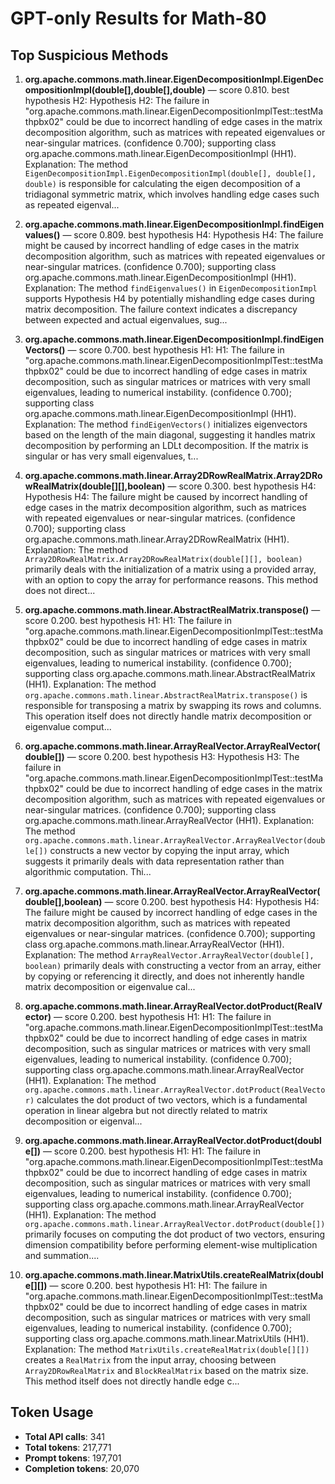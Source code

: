 # GPT-only Results for Math-80

## Top Suspicious Methods

1. **org.apache.commons.math.linear.EigenDecompositionImpl.EigenDecompositionImpl(double[],double[],double)** — score 0.810. best hypothesis H2: Hypothesis H2: The failure in "org.apache.commons.math.linear.EigenDecompositionImplTest::testMathpbx02" could be due to incorrect handling of edge cases in the matrix decomposition algorithm, such as matrices with repeated eigenvalues or near-singular matrices. (confidence 0.700); supporting class org.apache.commons.math.linear.EigenDecompositionImpl (HH1).
    Explanation: The method `EigenDecompositionImpl.EigenDecompositionImpl(double[], double[], double)` is responsible for calculating the eigen decomposition of a tridiagonal symmetric matrix, which involves handling edge cases such as repeated eigenval...

2. **org.apache.commons.math.linear.EigenDecompositionImpl.findEigenvalues()** — score 0.809. best hypothesis H4: Hypothesis H4: The failure might be caused by incorrect handling of edge cases in the matrix decomposition algorithm, such as matrices with repeated eigenvalues or near-singular matrices. (confidence 0.700); supporting class org.apache.commons.math.linear.EigenDecompositionImpl (HH1).
    Explanation: The method `findEigenvalues()` in `EigenDecompositionImpl` supports Hypothesis H4 by potentially mishandling edge cases during matrix decomposition. The failure context indicates a discrepancy between expected and actual eigenvalues, sug...

3. **org.apache.commons.math.linear.EigenDecompositionImpl.findEigenVectors()** — score 0.700. best hypothesis H1: H1: The failure in "org.apache.commons.math.linear.EigenDecompositionImplTest::testMathpbx02" could be due to incorrect handling of edge cases in matrix decomposition, such as singular matrices or matrices with very small eigenvalues, leading to numerical instability. (confidence 0.700); supporting class org.apache.commons.math.linear.EigenDecompositionImpl (HH1).
    Explanation: The method `findEigenVectors()` initializes eigenvectors based on the length of the main diagonal, suggesting it handles matrix decomposition by performing an LDLt decomposition. If the matrix is singular or has very small eigenvalues, t...

4. **org.apache.commons.math.linear.Array2DRowRealMatrix.Array2DRowRealMatrix(double[][],boolean)** — score 0.300. best hypothesis H4: Hypothesis H4: The failure might be caused by incorrect handling of edge cases in the matrix decomposition algorithm, such as matrices with repeated eigenvalues or near-singular matrices. (confidence 0.700); supporting class org.apache.commons.math.linear.Array2DRowRealMatrix (HH1).
    Explanation: The method `Array2DRowRealMatrix.Array2DRowRealMatrix(double[][], boolean)` primarily deals with the initialization of a matrix using a provided array, with an option to copy the array for performance reasons. This method does not direct...

5. **org.apache.commons.math.linear.AbstractRealMatrix.transpose()** — score 0.200. best hypothesis H1: H1: The failure in "org.apache.commons.math.linear.EigenDecompositionImplTest::testMathpbx02" could be due to incorrect handling of edge cases in matrix decomposition, such as singular matrices or matrices with very small eigenvalues, leading to numerical instability. (confidence 0.700); supporting class org.apache.commons.math.linear.AbstractRealMatrix (HH1).
    Explanation: The method `org.apache.commons.math.linear.AbstractRealMatrix.transpose()` is responsible for transposing a matrix by swapping its rows and columns. This operation itself does not directly handle matrix decomposition or eigenvalue comput...

6. **org.apache.commons.math.linear.ArrayRealVector.ArrayRealVector(double[])** — score 0.200. best hypothesis H3: Hypothesis H3: The failure in "org.apache.commons.math.linear.EigenDecompositionImplTest::testMathpbx02" could be due to incorrect handling of edge cases in the matrix decomposition algorithm, such as matrices with repeated eigenvalues or near-singular matrices. (confidence 0.700); supporting class org.apache.commons.math.linear.ArrayRealVector (HH1).
    Explanation: The method `org.apache.commons.math.linear.ArrayRealVector.ArrayRealVector(double[])` constructs a new vector by copying the input array, which suggests it primarily deals with data representation rather than algorithmic computation. Thi...

7. **org.apache.commons.math.linear.ArrayRealVector.ArrayRealVector(double[],boolean)** — score 0.200. best hypothesis H4: Hypothesis H4: The failure might be caused by incorrect handling of edge cases in the matrix decomposition algorithm, such as matrices with repeated eigenvalues or near-singular matrices. (confidence 0.700); supporting class org.apache.commons.math.linear.ArrayRealVector (HH1).
    Explanation: The method `ArrayRealVector.ArrayRealVector(double[], boolean)` primarily deals with constructing a vector from an array, either by copying or referencing it directly, and does not inherently handle matrix decomposition or eigenvalue cal...

8. **org.apache.commons.math.linear.ArrayRealVector.dotProduct(RealVector)** — score 0.200. best hypothesis H1: H1: The failure in "org.apache.commons.math.linear.EigenDecompositionImplTest::testMathpbx02" could be due to incorrect handling of edge cases in matrix decomposition, such as singular matrices or matrices with very small eigenvalues, leading to numerical instability. (confidence 0.700); supporting class org.apache.commons.math.linear.ArrayRealVector (HH1).
    Explanation: The method `org.apache.commons.math.linear.ArrayRealVector.dotProduct(RealVector)` calculates the dot product of two vectors, which is a fundamental operation in linear algebra but not directly related to matrix decomposition or eigenval...

9. **org.apache.commons.math.linear.ArrayRealVector.dotProduct(double[])** — score 0.200. best hypothesis H1: H1: The failure in "org.apache.commons.math.linear.EigenDecompositionImplTest::testMathpbx02" could be due to incorrect handling of edge cases in matrix decomposition, such as singular matrices or matrices with very small eigenvalues, leading to numerical instability. (confidence 0.700); supporting class org.apache.commons.math.linear.ArrayRealVector (HH1).
    Explanation: The method `org.apache.commons.math.linear.ArrayRealVector.dotProduct(double[])` primarily focuses on computing the dot product of two vectors, ensuring dimension compatibility before performing element-wise multiplication and summation....

10. **org.apache.commons.math.linear.MatrixUtils.createRealMatrix(double[][])** — score 0.200. best hypothesis H1: H1: The failure in "org.apache.commons.math.linear.EigenDecompositionImplTest::testMathpbx02" could be due to incorrect handling of edge cases in matrix decomposition, such as singular matrices or matrices with very small eigenvalues, leading to numerical instability. (confidence 0.700); supporting class org.apache.commons.math.linear.MatrixUtils (HH1).
    Explanation: The method `MatrixUtils.createRealMatrix(double[][])` creates a `RealMatrix` from the input array, choosing between `Array2DRowRealMatrix` and `BlockRealMatrix` based on the matrix size. This method itself does not directly handle edge c...


## Token Usage

- **Total API calls**: 341
- **Total tokens**: 217,771
- **Prompt tokens**: 197,701
- **Completion tokens**: 20,070
